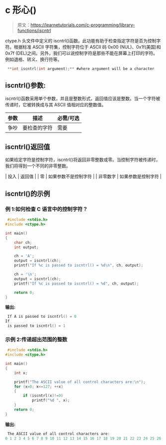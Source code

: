 # c 形心()

> 原文：<https://learnetutorials.com/c-programming/library-functions/iscntrl>

ctype.h 头文件中定义的 iscntrl()函数。此功能有助于检查指定字符是否为控制字符。根据标准 ASCII 字符集，控制字符位于 ASCII 码 0x00 (NUL)、0x1f(美国)和 0x7f (DEL)之间。另外，我们可以说控制字符是那些不能在屏幕上打印的字符。例如退格、转义、换行符等。

```c
 **int iscntrl(int argument);** #where argument will be a character 

```

## iscntrl()参数:

iscntrl()函数采用单个参数，并且是整数形式，返回值应该是整数。当一个字符被传递时，它被转换成与其 ASCII 值相对应的整数值。

| 参数 | 描述 | 必需/可选 |
| --- | --- | --- |
| 争吵 | 要检查的字符 | 需要 |

## iscntrl()返回值

如果给定字符是控制字符，iscntrl()将返回非零整数或零。当控制字符被传递时，我们将得到一个不同的非零整数。

| 投入 | 返回值 |
| 零 | 如果参数不是控制字符 |
| 非零数字 | 如果参数是控制字符 |

## iscntrl()的示例

### 例 1:如何检查 C 语言中的控制字符？

```c
 #include <stdio.h>
#include <ctype.h>

int main()
{
    char ch;
    int output;

    ch = 'A';
    output = iscntrl(ch);
    printf("If %c is passed to iscntrl() = %d\n", ch, output);

    ch = '\n';
    output = iscntrl(ch);
    printf("If %c is passed to iscntrl() = %d", ch, output);

    return 0;
} 

```

**输出:**

```c
 If A is passed to iscntrl() = 0
If
 is passed to iscntrl() = 1 
```

### 示例 2:传递超出范围的整数

```c
 #include <stdio.h>
#include <ctype.h>

int main()
{
    int x;

    printf("The ASCII value of all control characters are:\n");
    for (x=0; x<=127; ++x)
    {
        if (iscntrl(x)!=0)
            printf("%d ", x);
    }
    return 0;
} 

```

**输出:**

```c
 The ASCII value of all control characters are:
0 1 2 3 4 5 6 7 8 9 10 11 12 13 14 15 16 17 18 19 20 21 22 23 24 25 26 27 28 29 30 31 127 
```